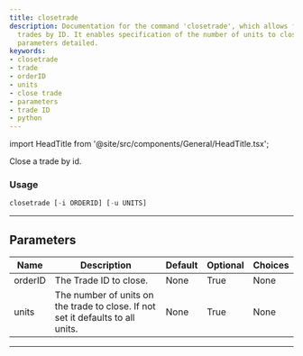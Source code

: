 ```yaml
---
title: closetrade
description: Documentation for the command 'closetrade', which allows for closing
  trades by ID. It enables specification of the number of units to close, with relevant
  parameters detailed.
keywords:
- closetrade
- trade
- orderID
- units
- close trade
- parameters
- trade ID
- python
---
```


import HeadTitle from '@site/src/components/General/HeadTitle.tsx';

<HeadTitle title="forex/oanda/closetrade - Reference | OpenBB Terminal Docs" />

Close a trade by id.

### Usage

```python
closetrade [-i ORDERID] [-u UNITS]
```

---

## Parameters

| Name | Description | Default | Optional | Choices |
| ---- | ----------- | ------- | -------- | ------- |
| orderID | The Trade ID to close. | None | True | None |
| units | The number of units on the trade to close. If not set it defaults to all units. | None | True | None |

---
